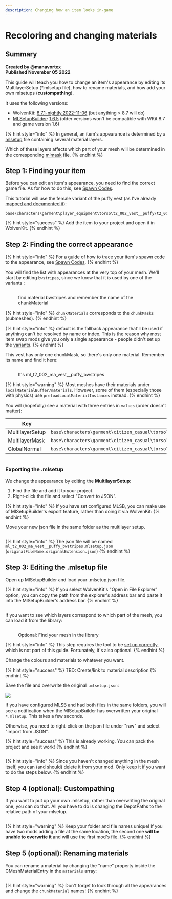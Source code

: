 ```yaml
---
description: Changing how an item looks in-game
---
```


# Recoloring and changing materials

## Summary <a href="#summary" id="summary"></a>

**Created by @manavortex**\
**Published November 05 2022**

This guide will teach you how to change an item's appearance by editing its MultilayerSetup (\*.mlsetup file), how to rename materials, and how add your own mlsetups (**custompathing**).

It uses the following versions:

* WolvenKit: [8.7.1-nightly.2022-11-06](https://github.com/WolvenKit/WolvenKit/compare/8.7.1-nightly.2022-11-05...8.7.1-nightly.2022-11-06) (but anything > 8.7 will do)
* [MLSetupBuilder](../../../modding-know-how/modding-tools/mlsetup-builder.md): [1.6.5](https://github.com/Neurolinked/MlsetupBuilder) (older versions won't be compatible with WKit 8.7 and game version 1.6)

{% hint style="info" %}
In general, an item's appearance is determined by a [mlsetup](../../../developers/shaders/multilayered.md#what-is-the-mlsetup) file containing several material layers.&#x20;

Which of these layers affects which part of your mesh will be determined in the corresponding [mlmask](../../../developers/shaders/multilayered.md#what-is-the-mlmask) file.
{% endhint %}

## **Step 1: Finding your item**

Before you can edit an item's appearance, you need to find the correct game file. As for how to do this, see [Spawn Codes](../../../modding-know-how/references-lists-and-overviews/equipment/spawn-codes-baseids-hashes.md#from-a-baseid-to-an-items-materials).&#x20;

This tutorial will use the female variant of the puffy vest (as I've already [mapped and documented it](../../../modding-know-how/references-lists-and-overviews/equipment/variants-and-appearances.md#reinforced-puffer-vest-4-variants)):

```
base\characters\garment\player_equipment\torso\t2_002_vest__puffy\t2_002_pwa_vest__puffy.mesh
```

{% hint style="success" %}
Add the item to your project and open it in WolvenKit.
{% endhint %}

## Step 2: Finding the correct appearance

{% hint style="info" %}
For a guide of how to trace your item's spawn code to the appearance, see [Spawn Codes](../../../modding-know-how/references-lists-and-overviews/equipment/spawn-codes-baseids-hashes.md#the-.app).
{% endhint %}

You will find the list with appearances at the very top of your mesh. We'll start by editing `bwstripes`, since we know that it is used by one of the variants :

<figure><img src="../../../.gitbook/assets/image (25).png" alt=""><figcaption><p>find material bwstripes and remember the name of the chunkMaterial</p></figcaption></figure>

{% hint style="info" %}
`chunkMaterials` corresponds to the `chunkMasks` (submeshes).&#x20;
{% endhint %}

{% hint style="info" %}
default is the fallback appearance that'll be used if anything can't be resolved by name or index. This is the reason why most item swap mods give you only a single appearance - people didn't set up the [variants](replace-a-player-item-with-an-npc-item.md).
{% endhint %}

This vest has only one chunkMask, so there's only one material. Remember its name and find it here:

<figure><img src="../../../.gitbook/assets/image (3) (3).png" alt=""><figcaption><p>It's ml_t2_002_ma_vest__puffy_bwstripes</p></figcaption></figure>

{% hint style="warning" %}
Most meshes have their materials under `localMaterialBuffer/materials`. However, some of them (especially those with physics) use `preloadLocalMaterialInstances` instead.
{% endhint %}

You will (hopefully) see a material with three entries in `values` (order doesn't matter):

| Key             | Value (DepotPath)                                                                                                     |
| --------------- | --------------------------------------------------------------------------------------------------------------------- |
| MultilayerSetup | `base\characters\garment\citizen_casual\torso\t2_002_vest__puffy\textures\ml_t2_002_ma_vest__puffy_bwstripes.mlsetup` |
| MultilayerMask  | `base\characters\garment\citizen_casual\torso\t2_002_vest__puffy\textures\ml_t2_002_ma_vest__puffy_default.mlmask`    |
| GlobalNormal    | `base\characters\garment\citizen_casual\torso\t2_002_vest__puffy\textures\t2_002_ma_vest__puffy_n01.xbm`              |

<figure><img src="../../../.gitbook/assets/image (14).png" alt=""><figcaption></figcaption></figure>

### Exporting the .mlsetup

We change the appearance by editing the **MultilayerSetup**:

1. Find the file and add it to your project.
2. Right-click the file and select "Convert to JSON".

{% hint style="info" %}
If you have set configured MLSB, you can make use of MlSetupBuilder's export feature, rather than doing it via WolvenKit:
{% endhint %}

Move your new json file in the same folder as the multilayer setup.&#x20;

<figure><img src="../../../.gitbook/assets/image (22).png" alt=""><figcaption></figcaption></figure>



{% hint style="info" %}
The json file will be named `ml_t2_002_ma_vest__puffy_bwstripes.mlsetup.json` (`originalFileName.originalExtension.json`)&#x20;
{% endhint %}

## Step 3: Editing the .mlsetup file

Open up MlSetupBuilder and load your .mlsetup.json file.

{% hint style="info" %}
If you select WolvenKit's "Open in File Explorer" option, you can copy the path from the explorer's address bar and paste it into the MlSetupBuilder's address bar.
{% endhint %}

<figure><img src="../../../.gitbook/assets/image (18).png" alt=""><figcaption></figcaption></figure>

If you want to see which layers correspond to which part of the mesh, you can load it from the library:

<figure><img src="https://i.imgur.com/nNmwlBD.png" alt=""><figcaption><p>Optional: Find your mesh in the library</p></figcaption></figure>

{% hint style="info" %}
This step requires the tool to be [set up correctly](../../../modding-know-how/modding-tools/mlsetup-builder.md), which is not part of this guide. Fortunately, it's also optional.
{% endhint %}

Change the colours and materials to whatever you want.

{% hint style="success" %}
TBD: Create/link to material description
{% endhint %}

Save the file and overwrite the original `.mlsetup.json`:

![](<../../../.gitbook/assets/image (11).png>)

If you have configured MLSB and had both files in the same folders, you will see a notification when the MlSetupBuilder has overwritten your original `*.mlsetup`. This takes a few seconds.

Otherwise, you need to right-click on the json file under "raw" and select "import from JSON".

{% hint style="success" %}
This is already working. You can pack the project and see it work!
{% endhint %}

<figure><img src="../../../.gitbook/assets/image (1) (2) (1).png" alt=""><figcaption></figcaption></figure>

{% hint style="info" %}
Since you haven't changed anything in the mesh itself, you can (and should) delete it from your mod. Only keep it if you want to do the steps below.
{% endhint %}

## Step 4 (optional): Custompathing

If you want to put up your own .mlsetup, rather than overwriting the original one, you can do that. All you have to do is changing the DepotPaths to the relative path of your mlsetup.

<figure><img src="../../../.gitbook/assets/image (7).png" alt=""><figcaption></figcaption></figure>

{% hint style="warning" %}
Keep your folder and file names unique! If you have two mods adding a file at the same location, the second one **will be unable to overwrite it** and will use the first mod's file.
{% endhint %}

## Step 5 (optional): Renaming materials

You can rename a material by changing the "name" property inside the CMeshMaterialEntry in the `materials` array:&#x20;

<figure><img src="../../../.gitbook/assets/image (27).png" alt=""><figcaption></figcaption></figure>

{% hint style="warning" %}
Don't forget to look through all the appearances and change the `chunkMaterial` names!
{% endhint %}


